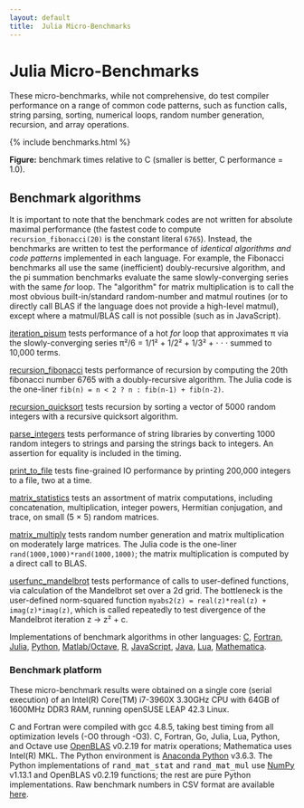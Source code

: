 ```yaml
---
layout: default
title:  Julia Micro-Benchmarks
---
```


# Julia Micro-Benchmarks

These micro-benchmarks, while not comprehensive, do test compiler
performance on a range of common code patterns, such as function
calls, string parsing, sorting, numerical loops, random number
generation, recursion, and array operations.

<div class="figure">
<div class="cs-benchmark-table">
{% include benchmarks.html %}
<p class="caption"><b>Figure:</b>
benchmark times relative to C (smaller is better, C performance = 1.0).
</p>
</div>
</div>

## Benchmark algorithms

It is important to note that the benchmark codes are not written for
absolute maximal performance (the fastest code to compute
`recursion_fibonacci(20)` is the constant literal `6765`).  Instead,
the benchmarks are written to test the performance of *identical
algorithms and code patterns* implemented in each language.  For
example, the Fibonacci benchmarks all use the same (inefficient)
doubly-recursive algorithm, and the pi summation benchmarks evaluate
the same slowly-converging series with the same *for* loop.  The
"algorithm" for matrix multiplication is to call
the most obvious built-in/standard random-number and matmul routines
(or to directly call BLAS if the language does not provide a
high-level matmul), except where a matmul/BLAS call is not possible
(such as in JavaScript).

[iteration_pisum](https://github.com/JuliaLang/Microbenchmarks/blob/1a88c0048de0507be69640c4e34cc07a30d45ee0/perf.jl#L18-L27)
tests performance of a hot *for* loop that approximates 
π via the slowly-converging series π²/6 = 1/1² + 1/2² + 1/3² + ⋅ ⋅ ⋅
summed to 10,000 terms.
  
[recursion_fibonacci](https://github.com/JuliaLang/Microbenchmarks/blob/1a88c0048de0507be69640c4e34cc07a30d45ee0/perf.jl#L11)
tests performance of  recursion by computing the 20th fibonacci number 6765 with a
doubly-recursive algorithm. The Julia code is the one-liner
`fib(n) = n < 2 ? n : fib(n-1) + fib(n-2)`. 

[recursion_quicksort](https://github.com/JuliaLang/Microbenchmarks/blob/1a88c0048de0507be69640c4e34cc07a30d45ee0/perf.jl#L65-L81)
tests recursion by sorting a vector of 5000 random integers with a
recursive quicksort algorithm. 

[parse_integers](https://github.com/JuliaLang/Microbenchmarks/blob/1a88c0048de0507be69640c4e34cc07a30d45ee0/perf.jl#L65-L81)
tests performance of string libraries by converting 1000 random
integers to strings and parsing the strings back to integers.
An assertion for equality is included in the timing.

[print_to_file](https://github.com/JuliaLang/Microbenchmarks/blob/1a88c0048de0507be69640c4e34cc07a30d45ee0/perf.jl#L147-L153)
tests fine-grained IO performance by printing 200,000 integers to a file,
two at a time. 

[matrix_statistics](https://github.com/JuliaLang/Microbenchmarks/blob/1a88c0048de0507be69640c4e34cc07a30d45ee0/perf.jl#L119-L134)
tests an assortment of matrix computations, including concatenation,
multiplication, integer powers, Hermitian conjugation, and trace,
on small (5 × 5) random matrices. 

[matrix_multiply](https://github.com/JuliaLang/Microbenchmarks/blob/1a88c0048de0507be69640c4e34cc07a30d45ee0/perf.jl#L142) 
tests random number generation and matrix multiplication on moderately
large matrices. The Julia code is the one-liner `rand(1000,1000)*rand(1000,1000)`;
the matrix multiplication is computed by a direct call to BLAS. 

[userfunc_mandelbrot](https://github.com/JuliaLang/Microbenchmarks/blob/1a88c0048de0507be69640c4e34cc07a30d45ee0/perf.jl#L43-L57)
tests performance of calls to user-defined functions, via calculation
of the Mandelbrot set over a 2d grid. The bottleneck is the user-defined
norm-squared function `myabs2(z) = real(z)*real(z) + imag(z)*imag(z)`,
which is called repeatedly to test divergence of the Mandelbrot iteration
z → z² + c.


Implementations of benchmark algorithms in other languages:
[C](https://github.com/JuliaLang/Microbenchmarks/blob/master/perf.c),
[Fortran](https://github.com/JuliaLang/Microbenchmarks/blob/master/perf.f90),
[Julia](https://github.com/JuliaLang/Microbenchmarks/blob/master/perf.jl),
[Python](https://github.com/JuliaLang/Microbenchmarks/blob/master/perf.py),
[Matlab/Octave](https://github.com/JuliaLang/Microbenchmarks/blob/master/perf.m),
[R](https://github.com/JuliaLang/Microbenchmarks/blob/master/perf.R),
[JavaScript](https://github.com/JuliaLang/Microbenchmarks/blob/master/perf.js),
[Java](https://github.com/JuliaLang/Microbenchmarks/tree/master/java/src/main/java),
[Lua](https://github.com/JuliaLang/Microbenchmarks/blob/master/perf.lua),
[Mathematica](https://github.com/JuliaLang/Microbenchmarks/blob/master/perf.nb).

### Benchmark platform

These micro-benchmark results were obtained on a single core (serial
execution) of an Intel(R) Core(TM) i7-3960X 3.30GHz CPU with 64GB of
1600MHz DDR3 RAM, running openSUSE LEAP 42.3 Linux.

C and Fortran were compiled with gcc 4.8.5, taking best timing from all
optimization levels (-O0 through -O3).  C, Fortran, Go, Julia, Lua,
Python, and Octave use <a
href="https://github.com/xianyi/OpenBLAS">OpenBLAS</a> v0.2.19 for
matrix operations; Mathematica uses Intel(R) MKL.  The Python
environment is <a href="https://anaconda.org/anaconda/python">Anaconda
Python</a> v3.6.3.  The Python implementations of
<tt>rand_mat_stat</tt> and <tt>rand_mat_mul</tt> use <a
href="http://www.numpy.org/">NumPy</a> v1.13.1 and OpenBLAS v0.2.19
functions; the rest are pure Python implementations. Raw benchmark
numbers in CSV format are available [here](benchmarks.csv).

